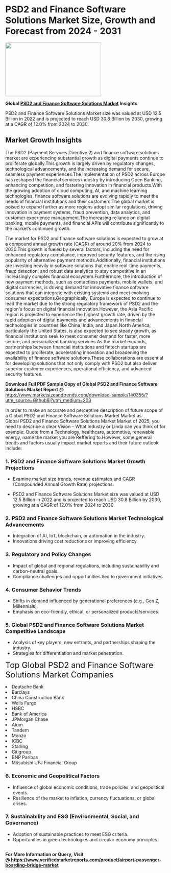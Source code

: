 <H1>PSD2 and Finance Software Solutions Market Size, Growth and Forecast from 2024 - 2031</H1><img class="aligncenter size-medium wp-image-584254" src="https://thirdeyenews.in/wp-content/uploads/2024/09/Global-Market-Research-300x168.jpeg" alt="" width="300" height="168" /><p><strong>Global&nbsp;<a href="https://www.marketsizeandtrends.com/download-sample/140355/?utm_source=Github8j?utm_medium=203">PSD2 and Finance Software Solutions Market</a> Insights</strong></p><p>PSD2 and Finance Software Solutions Market size was valued at USD 12.5 Billion in 2022 and is projected to reach USD 30.8 Billion by 2030, growing at a CAGR of 12.0% from 2024 to 2030.</p><p><h2>Market Growth Insights</h2> <p>The PSD2 (Payment Services Directive 2) and finance software solutions market are experiencing substantial growth as digital payments continue to proliferate globally.This growth is largely driven by regulatory changes, technological advancements, and the increasing demand for secure, seamless payment experiences.The implementation of PSD2 across Europe has reshaped the financial services industry by introducing Open Banking, enhancing competition, and fostering innovation in financial products.With the growing adoption of cloud computing, AI, and machine learning technologies, finance software solutions are evolving rapidly to meet the needs of financial institutions and their customers.The global market is poised to expand further as more regions adopt similar regulations, driving innovation in payment systems, fraud prevention, data analytics, and customer experience management.The increasing reliance on digital banking, mobile payments, and financial APIs will contribute significantly to the market’s continued growth.</p> <p>The market for PSD2 and finance software solutions is expected to grow at a compound annual growth rate (CAGR) of around 20% from 2024 to 2030.This growth is fueled by several factors, including the need for enhanced regulatory compliance, improved security features, and the rising popularity of alternative payment methods.Additionally, financial institutions are investing heavily in software solutions that enable real-time payments, fraud detection, and robust data analytics to stay competitive in an increasingly complex financial ecosystem.Furthermore, the introduction of new payment methods, such as contactless payments, mobile wallets, and digital currencies, is driving demand for innovative finance software solutions that can integrate with existing systems and meet evolving consumer expectations.Geographically, Europe is expected to continue to lead the market due to the strong regulatory framework of PSD2 and the region's focus on digital financial innovation.However, the Asia Pacific region is projected to experience the highest growth rate, driven by the rapid adoption of digital payments and advancements in financial technologies in countries like China, India, and Japan.North America, particularly the United States, is also expected to see steady growth, as financial institutions seek to meet consumer demand for faster, more secure, and personalized banking services.As the market expands, partnerships between financial institutions and fintech startups are expected to proliferate, accelerating innovation and broadening the availability of finance software solutions.These collaborations are essential for developing solutions that not only comply with PSD2 but also deliver superior customer experiences, operational efficiency, and advanced security features.<p><span class=""><strong>Download Full PDF Sample Copy of Global PSD2 and Finance Software Solutions Market Report</strong> @ <a href="https://www.marketsizeandtrends.com/download-sample/140355/?utm_source=Github8j?utm_medium=203" target="_blank">https://www.marketsizeandtrends.com/download-sample/140355/?utm_source=Github8j?utm_medium=203</a></span></p><p>In order to make an accurate and perceptive description of future scope of a Global&nbsp;PSD2 and Finance Software Solutions Market Market as Global&nbsp;PSD2 and Finance Software Solutions Market Market of 2025, you need to describe a clear Vision &ndash; What Industry or Linda can you think of for example: Quote from a Technology, healthcare, automotive, renewable energy, name the market you are Reffering to.However, some general trends and factors usually impact market reports and their future outlook include:</p><h3>1.&nbsp;<strong>PSD2 and Finance Software Solutions Market Growth Projections</strong></h3><ul><li>Examine market size trends, revenue estimates and CAGR (Compounded Annual Growth Rate) projections.</li><li><p>PSD2 and Finance Software Solutions Market size was valued at USD 12.5 Billion in 2022 and is projected to reach USD 30.8 Billion by 2030, growing at a CAGR of 12.0% from 2024 to 2030.</p></li></ul><h3>2.&nbsp;<strong>PSD2 and Finance Software Solutions Market Technological Advancements</strong></h3><ul><li>Integration of AI, IoT, blockchain, or automation in the industry.</li><li>Innovations driving cost reductions or improving efficiency.</li></ul><h3>3.&nbsp;<strong>Regulatory and Policy Changes</strong></h3><ul><li>Impact of global and regional regulations, including sustainability and carbon-neutral goals.</li><li>Compliance challenges and opportunities tied to government initiatives.</li></ul><h3>4.&nbsp;<strong>Consumer Behavior Trends</strong></h3><ul><li>Shifts in demand influenced by generational preferences (e.g., Gen Z, Millennials).</li><li>Emphasis on eco-friendly, ethical, or personalized products/services.</li></ul><h3>5.&nbsp;<strong>Global PSD2 and Finance Software Solutions Market Competitive Landscape</strong></h3><ul><li>Analysis of key players, new entrants, and partnerships shaping the industry.</li><li>Strategies for differentiation and market penetration.</li></ul><p data-pm-slice="1 1 []"><span style="color: inherit; font-family: inherit; font-size: 25px;">Top Global PSD2 and Finance Software Solutions Market Companies</span></p><div class="" data-test-id=""><p><li>Deutsche Bank</li><li> Barclays</li><li> China Construction Bank</li><li> Wells Fargo</li><li> HSBC</li><li> Bank of America</li><li> JPMorgan Chase</li><li> Atom</li><li> Tandem</li><li> Monzo</li><li> ICBC</li><li> Starling</li><li> Citigroup</li><li> BNP Paribas</li><li> Mitsubishi UFJ Financial Group</li></p></div><h3>6.&nbsp;<strong>Economic and Geopolitical Factors</strong></h3><ul><li>Influence of global economic conditions, trade policies, and geopolitical events.</li><li>Resilience of the market to inflation, currency fluctuations, or global crises.</li></ul><h3>7.&nbsp;<strong>Sustainability and ESG (Environmental, Social, and Governance)</strong></h3><ul><li>Adoption of sustainable practices to meet ESG criteria.</li><li>Opportunities in green technologies and circular economy principles.</li></ul><h2><strong style="font-size: 14px;">For More Information or Query, Visit @&nbsp;</strong><a style="background-color: #ffffff; font-size: 14px;" href="https://www.marketsizeandtrends.com/report/psd2-and-finance-software-solutions-market/" target="_blank">https://www.verifiedmarketreports.com/product/airport-passenger-boarding-bridge-market</a></h2>